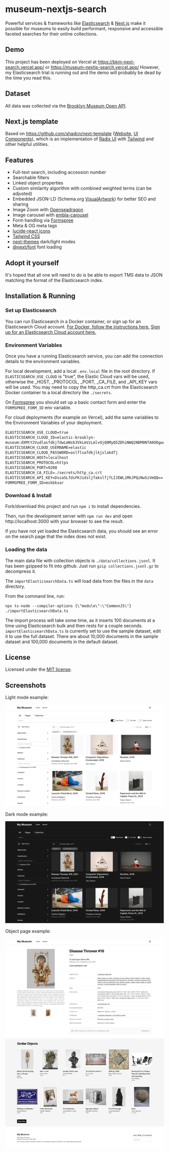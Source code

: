 # museum-nextjs-search

Powerful services & frameworks like [Elasticsearch](https://www.elastic.co/) & [Next.js](https://nextjs.org/) make it possible for museums to easily build performant, responsive and accessible faceted searches for their online collections.

## Demo

This project has been deployed on Vercel at https://bkm-next-search.vercel.app/ or https://museum-nextjs-search.vercel.app/
However, my Elasticsearch trial is running out and the demo will probably be dead by the time you read this.

## Dataset

All data was collected via the [Brooklyn Museum Open API](https://www.brooklynmuseum.org/opencollection/api/docs).

## Next.js template

Based on https://github.com/shadcn/next-template ([Website](https://template.shadcn.com/), [UI Components](https://ui.shadcn.com/)),
which is an implementation of [Radix UI](https://www.radix-ui.com/) with [Tailwind](https://tailwindcss.com/) and other helpful utilities.

## Features

- Full-text search, including accession number
- Searchable filters
- Linked object properties
- Custom similarity algorithm with combined weighted terms (can be adjusted)
- Embedded JSON-LD (Schema.org [VisualArtwork](https://schema.org/VisualArtwork)) for better SEO and sharing
- Image Zoom with [Openseadragon](https://openseadragon.github.io/)
- Image carousel with [embla-carousel](https://www.embla-carousel.com/get-started/react/)
- Form handling via [Formspree](https://formspree.io/)
- Meta & OG meta tags
- [lucide-react icons](https://github.com/lucide-icons/lucide)
- [Tailwind CSS](https://tailwindcss.com/)
- [next-themes](https://github.com/pacocoursey/next-themes) dark/light modes
- [@next/font](https://nextjs.org/docs/api-reference/next/font) font loading

## Adopt it yourself

It's hoped that all one will need to do is be able to export TMS data to JSON matching the format of the Elasticsearch index.

## Installation & Running

### Set up Elasticsearch

You can run Elasticsearch in a Docker container, or sign up for an Elasticsearch Cloud account. [For Docker, follow the instructions here.](https://www.elastic.co/guide/en/elasticsearch/reference/8.6/docker.html) [Sign up for an Elasticsearch Cloud account here.](https://cloud.elastic.co/)

### Environment Variables

Once you have a running Elasticsearch service, you can add the connection details to the environment variables.

For local development, add a local `.env.local` file in the root directory. If `ELASTICSEARCH_USE_CLOUD` is "true", the Elastic Cloud vars will be used, otherwise the \_HOST, \_PROTOCOL, \_PORT, \_CA_FILE, and \_API_KEY vars will be used.  You may need to copy the http_ca.crt from the Elasticsearch Docker container to a local directory like `./secrets`.

On [Formspree](https://formspree.io/) you should set up a basic contact form and enter the `FORMSPREE_FORM_ID` env variable.

For cloud deployments (for example on Vercel), add the same variables to the Environment Variables of your deployment.

```
ELASTICSEARCH_USE_CLOUD=true
ELASTICSEARCH_CLOUD_ID=elastic-brooklyn-museum:dXMtY2VudlasfdkjfdwLmNsb3VkLmVzLmlvOjQ0MyQ5ZDhiNWQ2NDM0NTA0ODgwadslfjk;ldfksjfdlNmE2M2IwMmaslfkjfdlksj2ZTU5MzZmMg==
ELASTICSEARCH_CLOUD_USERNAME=elastic
ELASTICSEARCH_CLOUD_PASSWORD=aslflsafdkjlkjslakdfj
ELASTICSEARCH_HOST=localhost
ELASTICSEARCH_PROTOCOL=https
ELASTICSEARCH_PORT=9200
ELASTICSEARCH_CA_FILE=./secrets/http_ca.crt
ELASTICSEARCH_API_KEY=DssaSLfdsFKJidsljfakslfjfLIJEWLiMkJPQzNwSzVmQQ==
FORMSPREE_FORM_ID=mskbksar
```

### Download & Install

Fork/download this project and run `npm i` to install dependencies.

Then, run the development server with `npm run dev` and open http://localhost:3000 with your browser to see the result.

If you have not yet loaded the Elasticsearch data, you should see an error on the search page that the index does not exist.

### Loading the data

The main data file with collection objects is `./data/collections.jsonl`. It has been gzipped to fit into github. Just run `gzip collections.jsonl.gz` to decompress it.

The `importElasticsearchData.ts` will load data from the files in the `data` directory.

From the command line, run:

```
npx ts-node --compiler-options {\"module\":\"CommonJS\"} ./importElasticsearchData.ts
```

The import process will take some time, as it inserts 100 documents at a time using Elasticsearch bulk and then rests for a couple seconds. `importElasticsearchData.ts` is currently set to use the sample dataset, edit it to use the full dataset.  There are about 10,000 documents in the sample dataset and 100,000 documents in the default dataset.

## License

Licensed under the [MIT license](https://github.com/shadcn/ui/blob/main/LICENSE.md).

## Screenshots

Light mode example:

![Light Mode Screenshot](./doc/img/ui_light.jpg)

Dark mode example:

![Dark Mode Screenshot](./doc/img/ui_dark.jpg)

Object page example:

![Object page sample](./doc/img/ui_object_view.jpg)
